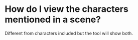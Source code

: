 # How do I view the characters mentioned in a scene?

Different from characters included but the tool will show both. 